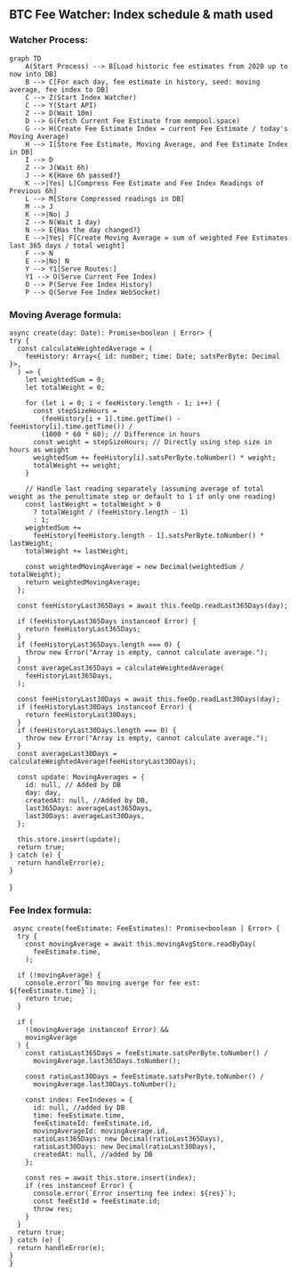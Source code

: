 ## BTC Fee Watcher: Index schedule & math used


### Watcher Process:

```mermaid
graph TD
    A(Start Process) --> B[Load historic fee estimates from 2020 up to now into DB]
    B --> C[For each day, fee estimate in history, seed: moving average, fee index to DB]
    C --> Z(Start Index Watcher)
    C --> Y(Start API)
    Z --> D(Wait 10m)
    D --> G(Fetch Current Fee Estimate from mempool.space)
    G --> H(Create Fee Estimate Index = current Fee Estimate / today's Moving Average)
    H --> I[Store Fee Estimate, Moving Average, and Fee Estimate Index in DB]
    I --> D
    Z --> J(Wait 6h)
    J --> K{Have 6h passed?}
    K -->|Yes| L[Compress Fee Estimate and Fee Index Readings of Previous 6h]
    L --> M[Store Compressed readings in DB]
    M --> J
    K -->|No| J
    Z --> N(Wait 1 day)
    N --> E{Has the day changed?}
    E -->|Yes| F[Create Moving Average = sum of weighted Fee Estimates last 365 days / total weight]
    F --> N
    E -->|No| N
    Y --> Y1[Serve Routes:]
    Y1 --> O(Serve Current Fee Index)
    O --> P(Serve Fee Index History)
    P --> Q(Serve Fee Index WebSocket)
```

### Moving Average formula:

    async create(day: Date): Promise<boolean | Error> {
    try {
      const calculateWeightedAverage = (
        feeHistory: Array<{ id: number; time: Date; satsPerByte: Decimal }>,
      ) => {
        let weightedSum = 0;
        let totalWeight = 0;

        for (let i = 0; i < feeHistory.length - 1; i++) {
          const stepSizeHours =
            (feeHistory[i + 1].time.getTime() - feeHistory[i].time.getTime()) /
            (1000 * 60 * 60); // Difference in hours
          const weight = stepSizeHours; // Directly using step size in hours as weight
          weightedSum += feeHistory[i].satsPerByte.toNumber() * weight;
          totalWeight += weight;
        }

        // Handle last reading separately (assuming average of total weight as the penultimate step or default to 1 if only one reading)
        const lastWeight = totalWeight > 0
          ? totalWeight / (feeHistory.length - 1)
          : 1;
        weightedSum +=
          feeHistory[feeHistory.length - 1].satsPerByte.toNumber() * lastWeight;
        totalWeight += lastWeight;

        const weightedMovingAverage = new Decimal(weightedSum / totalWeight);
        return weightedMovingAverage;
      };

      const feeHistoryLast365Days = await this.feeOp.readLast365Days(day);

      if (feeHistoryLast365Days instanceof Error) {
        return feeHistoryLast365Days;
      }
      if (feeHistoryLast365Days.length === 0) {
        throw new Error("Array is empty, cannot calculate average.");
      }
      const averageLast365Days = calculateWeightedAverage(
        feeHistoryLast365Days,
      );

      const feeHistoryLast30Days = await this.feeOp.readLast30Days(day);
      if (feeHistoryLast30Days instanceof Error) {
        return feeHistoryLast30Days;
      }
      if (feeHistoryLast30Days.length === 0) {
        throw new Error("Array is empty, cannot calculate average.");
      }
      const averageLast30Days = calculateWeightedAverage(feeHistoryLast30Days);

      const update: MovingAverages = {
        id: null, // Added by DB
        day: day,
        createdAt: null, //Added by DB,
        last365Days: averageLast365Days,
        last30Days: averageLast30Days,
      };

      this.store.insert(update);
      return true;
    } catch (e) {
      return handleError(e);
    }
  }

### Fee Index formula: 

     async create(feeEstimate: FeeEstimates): Promise<boolean | Error> {
      try {
        const movingAverage = await this.movingAvgStore.readByDay(
          feeEstimate.time,
        );

      if (!movingAverage) {
        console.error(`No moving averge for fee est: ${feeEstimate.time}`);
        return true;
      }

      if (
        !(movingAverage instanceof Error) &&
        movingAverage
      ) {
        const ratioLast365Days = feeEstimate.satsPerByte.toNumber() /
          movingAverage.last365Days.toNumber();

        const ratioLast30Days = feeEstimate.satsPerByte.toNumber() /
          movingAverage.last30Days.toNumber();

        const index: FeeIndexes = {
          id: null, //added by DB
          time: feeEstimate.time,
          feeEstimateId: feeEstimate.id,
          movingAverageId: movingAverage.id,
          ratioLast365Days: new Decimal(ratioLast365Days),
          ratioLast30Days: new Decimal(ratioLast30Days),
          createdAt: null, //added by DB
        };

        const res = await this.store.insert(index);
        if (res instanceof Error) {
          console.error(`Error inserting fee index: ${res}`);
          const feeEstId = feeEstimate.id;
          throw res;
        }
      }
      return true;
    } catch (e) {
      return handleError(e);
    }
    }

